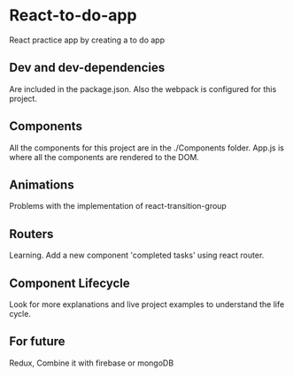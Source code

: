 # React-to-do-app
React practice app by creating a to do app

## Dev and dev-dependencies
Are included in the package.json. Also the webpack is configured for this project.

## Components
All the components for this project are in the ./Components folder. App.js is where all the components are rendered to the DOM.

## Animations
Problems with the implementation of react-transition-group

## Routers
Learning. Add a new component 'completed tasks' using react router.

## Component Lifecycle
Look for more explanations and live project examples to understand the life cycle.

## For future
Redux, Combine it with firebase or mongoDB
